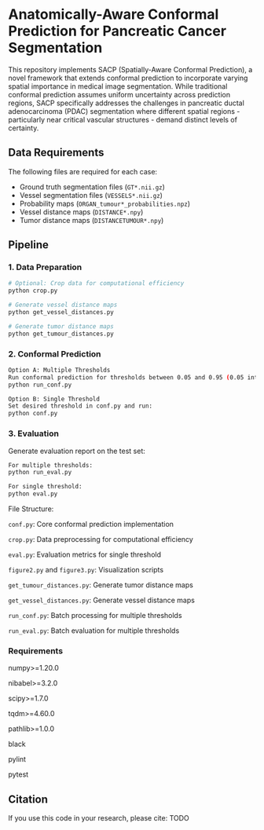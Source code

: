 # Anatomically-Aware Conformal Prediction for Pancreatic Cancer Segmentation

This repository implements SACP (Spatially-Aware Conformal Prediction), a novel framework that extends conformal prediction to incorporate varying spatial importance in medical image segmentation. While traditional conformal prediction assumes uniform uncertainty across prediction regions, SACP specifically addresses the challenges in pancreatic ductal adenocarcinoma (PDAC) segmentation where different spatial regions - particularly near critical vascular structures - demand distinct levels of certainty.

## Data Requirements

The following files are required for each case:
- Ground truth segmentation files (`GT*.nii.gz`)
- Vessel segmentation files (`VESSELS*.nii.gz`)
- Probability maps (`ORGAN_tumour*_probabilities.npz`)
- Vessel distance maps (`DISTANCE*.npy`)
- Tumor distance maps (`DISTANCETUMOUR*.npy`)

## Pipeline

### 1. Data Preparation
```bash
# Optional: Crop data for computational efficiency
python crop.py

# Generate vessel distance maps
python get_vessel_distances.py

# Generate tumor distance maps
python get_tumour_distances.py
```

### 2. Conformal Prediction

```bash
Option A: Multiple Thresholds
Run conformal prediction for thresholds between 0.05 and 0.95 (0.05 intervals):
python run_conf.py

Option B: Single Threshold
Set desired threshold in conf.py and run:
python conf.py
```

### 3. Evaluation
Generate evaluation report on the test set:
```bash
For multiple thresholds:
python run_eval.py

For single threshold:
python eval.py
```

File Structure:

``conf.py``: Core conformal prediction implementation

``crop.py``: Data preprocessing for computational efficiency

``eval.py``: Evaluation metrics for single threshold

``figure2.py`` and ``figure3.py``: Visualization scripts

``get_tumour_distances.py``: Generate tumor distance maps

``get_vessel_distances.py``: Generate vessel distance maps

``run_conf.py``: Batch processing for multiple thresholds

``run_eval.py``: Batch evaluation for multiple thresholds

### Requirements

numpy>=1.20.0

nibabel>=3.2.0  

scipy>=1.7.0    

tqdm>=4.60.0    

pathlib>=1.0.0

black        

pylint        

pytest 

## Citation
If you use this code in your research, please cite: TODO
